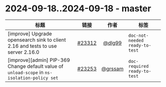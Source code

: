 # 2024-09-18..2024-09-18 - master
| 标题 | 链接 | 作者 | 标签 |
| - | :--: | :--: | - |
| [improve] Upgrade opensearch sink to client 2.16 and tests to use server 2.16.0 | [#23312](https://github.com/apache/pulsar/pull/23312) | [@dlg99](https://github.com/dlg99) | `doc-not-needed` `ready-to-test`  | 
| [improve][admin] PIP-369 Change default value of `unload-scope` in `ns-isolation-policy set` | [#23253](https://github.com/apache/pulsar/pull/23253) | [@grssam](https://github.com/grssam) | `doc-required` `ready-to-test`  | 
